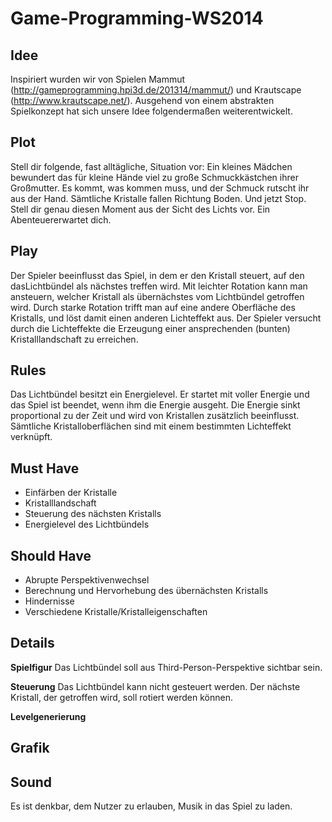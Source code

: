 Game-Programming-WS2014
=======================
Idee
--------------
Inspiriert wurden wir von Spielen Mammut (http://gameprogramming.hpi3d.de/201314/mammut/) und Krautscape (http://www.krautscape.net/). Ausgehend von einem abstrakten Spielkonzept hat sich unsere Idee folgendermaßen weiterentwickelt. 

Plot
--------------
Stell dir folgende, fast alltägliche, Situation vor: 
Ein kleines Mädchen bewundert das für kleine Hände viel zu große Schmuckkästchen ihrer Großmutter. Es kommt, was kommen muss, und der Schmuck rutscht ihr aus der Hand. Sämtliche Kristalle fallen Richtung Boden. Und jetzt Stop. Stell dir genau diesen Moment aus der Sicht des Lichts vor. Ein Abenteuererwartet dich.

Play
--------------
Der Spieler beeinflusst das Spiel, in dem er den Kristall steuert, auf den dasLichtbündel als nächstes treffen wird. Mit leichter Rotation kann man ansteuern, welcher Kristall als übernächstes vom Lichtbündel getroffen wird. Durch starke Rotation trifft man auf eine andere Oberfläche des Kristalls, und löst damit einen anderen Lichteffekt aus. Der Spieler versucht durch die Lichteffekte die Erzeugung einer ansprechenden (bunten) Kristalllandschaft zu erreichen.

Rules
--------------
Das Lichtbündel besitzt ein Energielevel. Er startet mit voller Energie und das Spiel ist beendet, wenn ihm die Energie ausgeht. Die Energie sinkt proportional zu der Zeit und wird von Kristallen zusätzlich beeinflusst. Sämtliche Kristalloberflächen sind mit einem bestimmten Lichteffekt verknüpft.

Must Have
--------------
* Einfärben der Kristalle
* Kristalllandschaft
* Steuerung des nächsten Kristalls
* Energielevel des Lichtbündels

Should Have
--------------
* Abrupte Perspektivenwechsel
* Berechnung und Hervorhebung des übernächsten Kristalls
* Hindernisse
* Verschiedene Kristalle/Kristalleigenschaften

Details
--------------
**Spielfigur**
Das Lichtbündel soll aus Third-Person-Perspektive sichtbar sein. 

**Steuerung**
Das Lichtbündel kann nicht gesteuert werden. Der nächste Kristall, der getroffen wird, soll rotiert werden können.

**Levelgenerierung**

Grafik
--------------


Sound
--------------
Es ist denkbar, dem Nutzer zu erlauben, Musik in das Spiel zu laden.